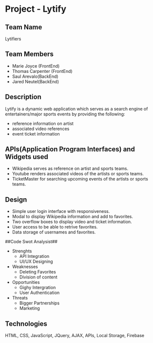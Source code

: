 # Project - Lytify #

## Team Name ##
Lytifiers

## Team Members ##
* Marie Joyce (FrontEnd)
* Thomas Carpenter (FrontEnd)
* Saul Arevalo(BackEnd)
* Jared Neutel(BackEnd)

## Description ##
Lytify is a dynamic web application which serves as a search engine of entertainers/major sports events by providing the following:

* reference information on artist
* associated video references
* event ticket information

## APIs(Application Program Interfaces) and Widgets used ##

* Wikipedia serves as reference on artist and sports teams.
* Youtube renders associated videos of the artists or sports teams.
* TicketMaster for searching upcoming events of the artists or sports teams.

## Design ##
* Simple user login interface with responsiveness.
* Modal to display Wikipedia information and add to favorites.
* Two overflow boxes to display video and ticket information.
* User access to be able to retrive favorites.
* Data storage of usernames and favorites.

##Code Swot Analysist##
* Strenghts
  - API Integration
  - UI/UX Designing
* Weaknesses
  - Deleting Favorites
  - Division of content
* Opportunities
  - Gighy Intergration
  - User Authentication
* Threats
  - Bigger Partnerships
  - Marketing

## Technologies ##
HTML, CSS, JavaScript, JQuery, AJAX, APIs, Local Storage, Firebase


